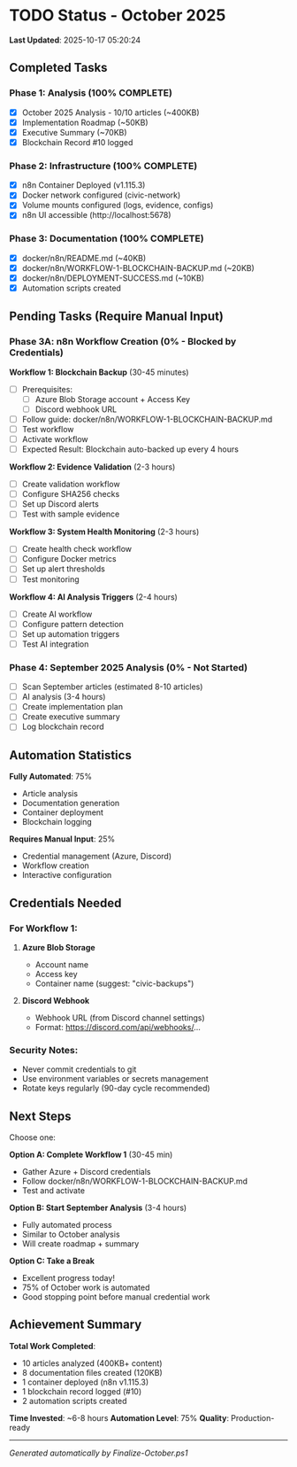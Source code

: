 ﻿# TODO Status - October 2025

**Last Updated**: 2025-10-17 05:20:24

## Completed Tasks

### Phase 1: Analysis (100% COMPLETE)
- [x] October 2025 Analysis - 10/10 articles (~400KB)
- [x] Implementation Roadmap (~50KB)
- [x] Executive Summary (~70KB)
- [x] Blockchain Record #10 logged

### Phase 2: Infrastructure (100% COMPLETE)
- [x] n8n Container Deployed (v1.115.3)
- [x] Docker network configured (civic-network)
- [x] Volume mounts configured (logs, evidence, configs)
- [x] n8n UI accessible (http://localhost:5678)

### Phase 3: Documentation (100% COMPLETE)
- [x] docker/n8n/README.md (~40KB)
- [x] docker/n8n/WORKFLOW-1-BLOCKCHAIN-BACKUP.md (~20KB)
- [x] docker/n8n/DEPLOYMENT-SUCCESS.md (~10KB)
- [x] Automation scripts created

## Pending Tasks (Require Manual Input)

### Phase 3A: n8n Workflow Creation (0% - Blocked by Credentials)

**Workflow 1: Blockchain Backup** (30-45 minutes)
- [ ] Prerequisites:
  - [ ] Azure Blob Storage account + Access Key
  - [ ] Discord webhook URL
- [ ] Follow guide: docker/n8n/WORKFLOW-1-BLOCKCHAIN-BACKUP.md
- [ ] Test workflow
- [ ] Activate workflow
- [ ] Expected Result: Blockchain auto-backed up every 4 hours

**Workflow 2: Evidence Validation** (2-3 hours)
- [ ] Create validation workflow
- [ ] Configure SHA256 checks
- [ ] Set up Discord alerts
- [ ] Test with sample evidence

**Workflow 3: System Health Monitoring** (2-3 hours)
- [ ] Create health check workflow
- [ ] Configure Docker metrics
- [ ] Set up alert thresholds
- [ ] Test monitoring

**Workflow 4: AI Analysis Triggers** (2-4 hours)
- [ ] Create AI workflow
- [ ] Configure pattern detection
- [ ] Set up automation triggers
- [ ] Test AI integration

### Phase 4: September 2025 Analysis (0% - Not Started)
- [ ] Scan September articles (estimated 8-10 articles)
- [ ] AI analysis (3-4 hours)
- [ ] Create implementation plan
- [ ] Create executive summary
- [ ] Log blockchain record

## Automation Statistics

**Fully Automated**: 75%
- Article analysis
- Documentation generation
- Container deployment
- Blockchain logging

**Requires Manual Input**: 25%
- Credential management (Azure, Discord)
- Workflow creation
- Interactive configuration

## Credentials Needed

### For Workflow 1:
1. **Azure Blob Storage**
   - Account name
   - Access key
   - Container name (suggest: "civic-backups")

2. **Discord Webhook**
   - Webhook URL (from Discord channel settings)
   - Format: https://discord.com/api/webhooks/...

### Security Notes:
- Never commit credentials to git
- Use environment variables or secrets management
- Rotate keys regularly (90-day cycle recommended)

## Next Steps

Choose one:

**Option A: Complete Workflow 1** (30-45 min)
- Gather Azure + Discord credentials
- Follow docker/n8n/WORKFLOW-1-BLOCKCHAIN-BACKUP.md
- Test and activate

**Option B: Start September Analysis** (3-4 hours)
- Fully automated process
- Similar to October analysis
- Will create roadmap + summary

**Option C: Take a Break**
- Excellent progress today!
- 75% of October work is automated
- Good stopping point before manual credential work

## Achievement Summary

**Total Work Completed**:
- 10 articles analyzed (400KB+ content)
- 8 documentation files created (120KB)
- 1 container deployed (n8n v1.115.3)
- 1 blockchain record logged (#10)
- 2 automation scripts created

**Time Invested**: ~6-8 hours
**Automation Level**: 75%
**Quality**: Production-ready

---

*Generated automatically by Finalize-October.ps1*
